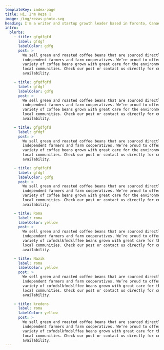 ```yaml
---
templateKey: index-page
title: Hi, I'm Reza 👋
image: /img/rezas-photo.svg
heading: I'm a writer and startup growth leader based in Toronto, Canada. I think and write about technology startups, mental models and mindful productivity. See what I'm up to right now, or check out my latest posts
intro:
  blurbs:
    - title: gfgdfgfd
      label: gfdgf
      labelColor: gdfg
      post: >
        We sell green and roasted coffee beans that are sourced directly from
        independent farmers and farm cooperatives. We’re proud to offer a
        variety of coffee beans grown with great care for the environment and
        local communities. Check our post or contact us directly for current
        availability.

    - title: gfgdfgfd
      label: gfdgf
      labelColor: gdfg
      post: >
        We sell green and roasted coffee beans that are sourced directly from
        independent farmers and farm cooperatives. We’re proud to offer a
        variety of coffee beans grown with great care for the environment and
        local communities. Check our post or contact us directly for current
        availability.

    - title: gfgdfgfd
      label: gfdgf
      post: >
        We sell green and roasted coffee beans that are sourced directly from
        independent farmers and farm cooperatives. We’re proud to offer a
        variety of coffee beans grown with great care for the environment and
        local communities. Check our post or contact us directly for current
        availability.

    - title: gfgdfgfd
      label: gfdgf
      labelColor: gdfg
      post: >
        We sell green and roasted coffee beans that are sourced directly from
        independent farmers and farm cooperatives. We’re proud to offer a
        variety of coffee beans grown with great care for the environment and
        local communities. Check our post or contact us directly for current
        availability.

    - title: Roma
      label: roma
      labelColor: yellow
      post: >
        We sell green and roasted coffee beans that are sourced directly from
        independent farmers and farm cooperatives. We’re proud to offer a
        variety of cofmdslkfmdslffee beans grown with great care for the environment and
        local communities. Check our post or contact us directly for current
        availability.

    - title: Nazik
      label: roma
      labelColor: yellow
      post: >
        We sell green and roasted coffee beans that are sourced directly from
        independent farmers and farm cooperatives. We’re proud to offer a
        variety of cofmdslkfmdslffee beans grown with great care for the environment and
        local communities. Check our post or contact us directly for current
        availability.

    - title: kredens
      label: roma
      labelColor: yellow
      post: >
        We sell green and roasted coffee beans that are sourced directly from
        independent farmers and farm cooperatives. We’re proud to offer a
        variety of cofmdslkfmdslffee beans grown with great care for the environment and
        local communities. Check our post or contact us directly for current
        availability.
---
```

